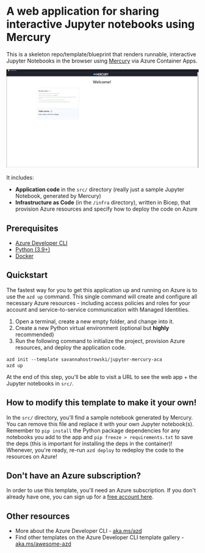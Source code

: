 # A web application for sharing interactive Jupyter notebooks using Mercury

This is a skeleton repo/template/blueprint that renders runnable, interactive Jupyter Notebooks in the browser using [Mercury](https://github.com/mljar/mercury) via Azure Container Apps.

![](demo.gif)

 It includes:
- **Application code** in the `src/` directory (really just a sample Jupyter Notebook, generated by Mercury)
- **Infrastructure as Code** (in the `/infra` directory), written in Bicep, that provision Azure resources and specify how to deploy the code on Azure

## Prerequisites
- [Azure Developer CLI](https://learn.microsoft.com/azure/developer/azure-developer-cli/install-azd)
- [Python (3.9+)](https://www.python.org/downloads/)
- [Docker](https://docs.docker.com/get-docker/)

## Quickstart

The fastest way for you to get this application up and running on Azure is to use the `azd up` command. This single command will create and configure all necessary Azure resources - including access policies and roles for your account and service-to-service communication with Managed Identities.

1. Open a terminal, create a new empty folder, and change into it.
2. Create a new Python virtual environment (optional but **highly** recommended)
3. Run the following command to initialize the project, provision Azure resources, and deploy the application code.

```
azd init --template savannahostrowski/jupyter-mercury-aca
azd up
```

At the end of this step, you'll be able to visit a URL to see the web app + the Jupyter notebooks in `src/`.

## How to modify this template to make it your own!
In the `src/` directory, you'll find a sample notebook generated by Mercury. You can remove this file and replace it with your own Jupyter notebook(s). Remember to `pip install` the Python package dependencies for any notebooks you add to the app and `pip freeze > requirements.txt` to save the deps (this is important for installing the deps in the container)! Whenever, you're ready, re-run `azd deploy` to redeploy the code to the resources on Azure!

## Don't have an Azure subscription?
In order to use this template, you'll need an Azure subscription. If you don't already have one, you can sign up for a [free account here](https://azure.microsoft.com/free/).


## Other resources
- More about the Azure Developer CLI - [aka.ms/azd](aka.ms/azd)
- Find other templates on the Azure Developer CLI template gallery - [aka.ms/awesome-azd](aka.ms/awesome-azd)
